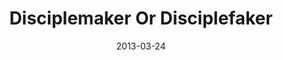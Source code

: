 ---
title: "Disciplemaker Or Disciplefaker"
speaker: "Barry Gin"
date: "2013-03-24"
sermonUrl: "//35.190.93.184/sermons/20130324_sunday_barry_gin_disciplemaker_or_disciplefaker.mp3"
---
